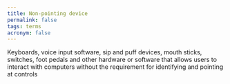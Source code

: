 ```yaml
---
title: Non-pointing device
permalink: false
tags: terms
acronym: false
---
```

Keyboards, voice input software, sip and puff devices, mouth sticks, switches, foot pedals and other hardware or software that allows users to interact with computers without the requirement for identifying and pointing at controls